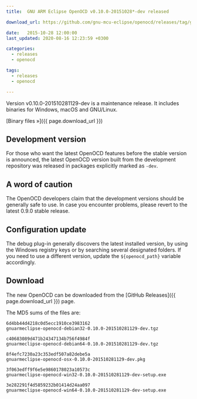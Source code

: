 ```yaml
---
title:  GNU ARM Eclipse OpenOCD v0.10.0-20151028*-dev released

download_url: https://github.com/gnu-mcu-eclipse/openocd/releases/tag/gae-0.10.0-20151028

date:   2015-10-28 12:00:00
last_updated: 2020-08-16 12:23:59 +0300

categories:
  - releases
  - openocd

tags:
  - releases
  - openocd

---
```


Version v0.10.0-201510281129-dev is a maintenance release. It includes binaries for Windows, macOS and GNU/Linux.

[Binary files »]({{ page.download_url }})

## Development version

For those who want the latest OpenOCD features before the stable version is announced, the latest OpenOCD version built from the development repository was released in packages explicitly marked as `-dev`.

## A word of caution

The OpenOCD developers claim that the development versions should be generally safe to use. In case you encounter problems, please revert to the latest 0.9.0 stable release.

## Configuration update

The debug plug-in generally discovers the latest installed version, by using the Windows registry keys or by searching several designated folders. If you need to use a different version, update the `${openocd_path}` variable accordingly.

## Download

The new OpenOCD can be downloaded from the [GitHub Releases]({{ page.download_url }}) page.

The MD5 sums of the files are:

```console
6d4bb44d4218c0d5ecc1910ce3983162  
gnuarmeclipse-openocd-debian32-0.10.0-201510281129-dev.tgz

c40683089d471b24347134b756f4984f  
gnuarmeclipse-openocd-debian64-0.10.0-201510281129-dev.tgz

8f4efc7230a23c353edf507a82debe5a
gnuarmeclipse-openocd-osx-0.10.0-201510281129-dev.pkg

3f063edff9f6e5e9860178023a10573c  
gnuarmeclipse-openocd-win32-0.10.0-201510281129-dev-setup.exe

3e282291f4d5859232b01414d24aa097  
gnuarmeclipse-openocd-win64-0.10.0-201510281129-dev-setup.exe
```
